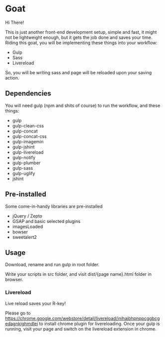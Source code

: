 # Goat

Hi There!

This is just another front-end development setup, simple and fast, it might not be lightweight enough, but it gets the job done and saves your time. Riding this goat, you will be implementing these things into your workflow:

- Gulp
- Sass
- Livereload

So, you will be writing sass and page will be reloaded upon your saving action.

## Dependencies

You will need gulp (npm and shits of course) to run the workflow, and these things:

- gulp
- gulp-clean-css
- gulp-concat
- gulp-concat-css
- gulp-imagemin
- gulp-jshint
- gulp-livereload
- gulp-notify
- gulp-plumber
- gulp-sass
- gulp-uglify
- jshint

## Pre-installed

Some come-in-handy libraries are pre-installed

- jQuery / Zepto
- GSAP and basic selected plugins
- imagesLoaded
- bowser
- sweetalert2

## Usage

Download, rename and run gulp in root folder.

Write your scripts in src folder, and visit dist/{page name}.html folder in browser.

### Livereload

Live reload saves your R-key!

Please go to https://chrome.google.com/webstore/detail/livereload/jnihajbhpnppcggbcgedagnkighmdlei to install chrome plugin for livereloading. Once your gulp is running, visit your page and switch on the livereload extension in chrome.
